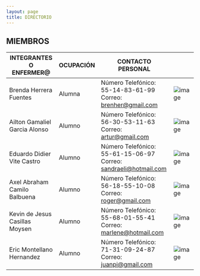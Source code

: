 ```yaml
---
layout: page
title: DIRECTORIO
---
```

## MIEMBROS

| INTEGRANTES O<br> ENFERMER@ | OCUPACIÓN | CONTACTO PERSONAL  |  |
| ------------------------------ | ---------------------| ----------------------- | ----------------------- |
| Brenda Herrera Fuentes | Alumna | Número Telefónico: 55-14-83-61-99<br>     Correo: brenher@gmail.com | ![image](https://user-images.githubusercontent.com/99769638/165883059-0eb17681-a5ad-4614-9010-ef82210ec7b9.png)
| Ailton Gamaliel Garcia Alonso | Alumno | Número Telefónico: 56-30-53-11-63<br>     Correo: artur@gmail.com | ![image](https://user-images.githubusercontent.com/99769638/165883131-a32bddbc-0337-4152-80d9-a4726abfcdb8.png) |
| Eduardo Didier Vite Castro | Alumno | Número Telefónico: 55-61-15-06-97<br>     Correo: sandraeli@hotmail.com | ![image](https://user-images.githubusercontent.com/99769638/165883199-3218bac1-a2f9-4bb7-9dd5-3f9de5f9b47e.png) |
| Axel Abraham Camilo Balbuena | Alumno | Número Telefónico: 56-18-55-10-08<br>    Correo: roger@gmail.com | ![image](https://user-images.githubusercontent.com/99769638/165883272-7ba7bdf5-85f7-48da-b3dc-e01406e48393.png) |
| Kevin de Jesus Casillas Moysen | Alumno | Número Telefónico: 55-68-01-55-41<br>    Correo: marlene@hotmail.com | ![image](https://user-images.githubusercontent.com/99769638/165883325-f4d346ef-10e5-4aa7-ba1d-5213a22aa0f3.png) |
| Eric Montellano Hernandez | Alumno | Número Telefónico: 71-31-09-24-87<br>     Correo: juanpi@gmail.com | ![image](https://user-images.githubusercontent.com/99769638/165883382-3bb98d7b-4bda-44d1-b5fa-72007d3ef650.png) |
